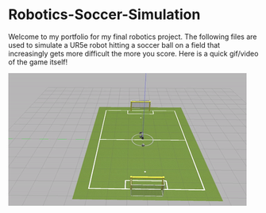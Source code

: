 # Robotics-Soccer-Simulation
Welcome to my portfolio for my final robotics project. The following files are used to simulate a UR5e robot hitting a soccer ball on a field that increasingly gets more difficult the more you score.
Here is a quick gif/video of the game itself!


![gif](https://raw.githubusercontent.com/NickWard00/Robotics-Soccer-Simulation/main/SoccerGame.gif)
